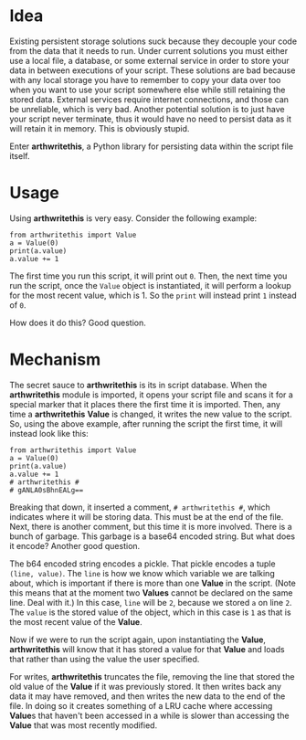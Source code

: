 Idea
====

Existing persistent storage solutions suck because they decouple your code from
the data that it needs to run. Under current solutions you must either use a
local file, a database, or some external service in order to store your data
in between executions of your script. These solutions are bad because with any
local storage you have to remember to copy your data over too when you want
to use your script somewhere else while still retaining the stored data.
External services require internet connections, and those can be unreliable,
which is very bad. Another potential solution is to just have your script
never terminate, thus it would have no need to persist data as it will retain
it in memory. This is obviously stupid.

Enter **arthwritethis**, a Python library for persisting data within the script file
itself.

Usage
=====

Using **arthwritethis** is very easy. Consider the following example:

```
from arthwritethis import Value
a = Value(0)
print(a.value)
a.value += 1
```

The first time you run this script, it will print out `0`. Then, the next time
you run the script, once the `Value` object is instantiated, it will perform a 
lookup for the most recent value, which is 1. So the `print` will instead print
`1` instead of `0`.

How does it do this? Good question.

Mechanism
=========

The secret sauce to **arthwritethis** is its in script database. When the **arthwritethis**
module is imported, it opens your script file and scans it for a special marker
that it places there the first time it is imported. Then, any time a **arthwritethis**
**Value** is changed, it writes the new value to the script. So, using the
above example, after running the script the first time, it will instead look
like this:


```
from arthwritethis import Value
a = Value(0)
print(a.value)
a.value += 1
# arthwritethis #
# gANLA0sBhnEALg==
```

Breaking that down, it inserted a comment, `# arthwritethis #`, which indicates where
it will be storing data. This must be at the end of the file. Next, there is
another comment, but this time it is more involved. 
There is a bunch of garbage. This garbage is a base64 encoded string. But what
does it encode? Another good question.

The b64 encoded string encodes a pickle. That pickle encodes a tuple
`(line, value)`. The `line` is how we know which variable we are talking about,
which is important if there is more than one **Value** in the script.
(Note this means that at the moment two **Values** cannot be declared
on the same line. Deal with it.)
In this case, `line` will be `2`, because we stored `a` on line `2`.
The `value` is the stored value of the object, which in this case is `1`
as that is the most recent value of the **Value**.

Now if we were to run the script again, upon instantiating the **Value**,
**arthwritethis** will know that it has stored a value for that **Value** and loads
that rather than using the value the user specified.

For writes, **arthwritethis** truncates the file, removing the line that stored the
old value of the **Value** if it was previously stored. It then writes back
any data it may have removed, and then writes the new data to the end of the
file. In doing so it creates something of a LRU cache where accessing
**Value**s that haven't been accessed in a while is slower than accessing the
**Value** that was most recently modified.
